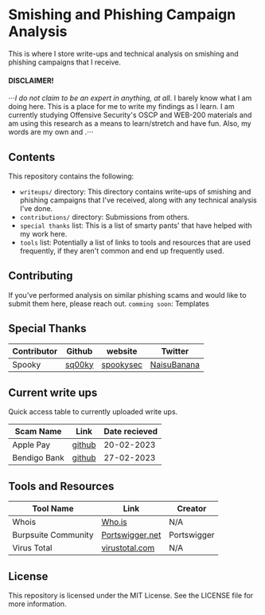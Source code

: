 # Smishing and Phishing Campaign Analysis
This is where I store write-ups and technical analysis on smishing and phishing campaigns that I receive.

#### DISCLAIMER!
⋅⋅⋅*I do not claim to be an expert in anything, at all*. I barely know what I am doing here. This is a place for me to write my findings as I learn. I am currently studying Offensive Security's OSCP and WEB-200 materials and am using this research as a means to learn/stretch and have fun. Also, my words are my own and .⋅⋅⋅

## Contents
This repository contains the following:

- `writeups/` directory: This directory contains write-ups of smishing and phishing campaigns that I've received, along with any technical analysis I've done.
- `contributions/` directory: Submissions from others.
- `special thanks` list: This is a list of smarty pants' that have helped with my work here. 
- `tools` list: Potentially a list of links to tools and resources that are used frequently, if they aren't common and end up frequently used.

## Contributing

If you've performed analysis on similar phishing scams and would like to submit them here, please reach out. 
`comming soon`: Templates

## Special Thanks

| Contributor   | Github    | website   | Twitter   |
|---------------|-----------|-----------|-----------|
|Spooky         | [sq00ky](https://github.com/Sq00ky) | [spookysec](https://blog.spookysec.net/) | [NaisuBanana](https://twitter.com/NaisuBanana) |

## Current write ups
Quick access table to currently uploaded write ups.

|Scam Name |Link | Date recieved|
|---|---|---|
|Apple Pay | [github](https://github.com/Vargnaar/phishing-analysis/tree/main/writeups/apple-id-reactive-ref)| 20-02-2023|
|Bendigo Bank | [github](https://github.com/Vargnaar/phishing-analysis/tree/main/writeups/bendigo-bank)| 27-02-2023|

## Tools and Resources
| Tool Name | Link | Creator |
|---|---|---|
|Whois | [Who.is](https://who.is/) |N/A |
|Burpsuite Community | [Portswigger.net](https://portswigger.net/burp/communitydownload)| Portswigger |
|Virus Total | [virustotal.com](https://virustotal.com)| N/A|



## License

This repository is licensed under the MIT License. See the LICENSE file for more information.
